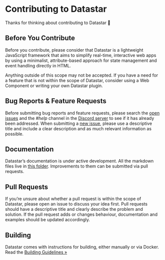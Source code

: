 # Contributing to Datastar

Thanks for thinking about contributing to Datastar 🚀

## Before You Contribute

Before you contribute, please consider that Datastar is a lightweight JavaScript framework that aims to simplify real-time, interactive web apps by using a minimalist, attribute-based approach for state management and event handling directly in HTML.

Anything outside of this scope may not be accepted. If you have a need for a feature that is not within the scope of Datastar, consider using a Web Component or writing your own Datastar plugin.

## Bug Reports & Feature Requests

Before submitting bug reports and feature requests, please search the [open issues](https://github.com/starfederation/datastar/issues) and the _#help_ channel in the [Discord server](https://discord.gg/bnRNgZjgPh) to see if it has already been addressed. When submitting a [new issue](https://github.com/starfederation/datastar/issues/new), please use a descriptive title and include a clear description and as much relevant information as possible.

## Documentation

Datastar’s documentation is under active development. All the markdown files live in [this folder](https://github.com/starfederation/datastar/tree/develop/site/static/md). Improvements to them can be submitted via pull requests.

## Pull Requests

If you’re unsure about whether a pull request is within the scope of Datastar, please open an issue to discuss your idea first. Pull requests should have a descriptive title and clearly describe the problem and solution. If the pull request adds or changes behaviour, documentation and examples should be updated accordingly.

## Building

Datastar comes with instructions for building, either manually or via Docker. Read the [Building Guidelines »](BUILDING.md)
